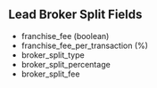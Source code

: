 Lead Broker Split Fields
------------------------

* franchise_fee (boolean)
* franchise_fee_per_transaction (%)
* broker_split_type
* broker_split_percentage
* broker_split_fee
